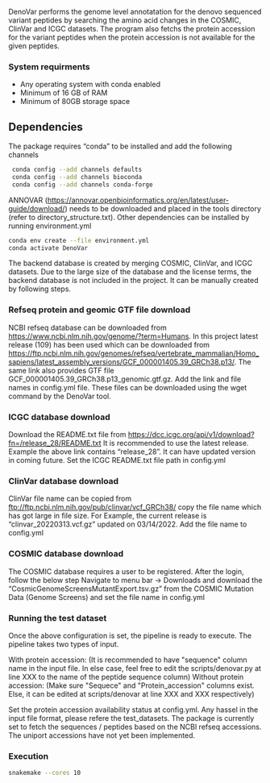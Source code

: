 DenoVar performs the genome level annotatation for the denovo sequenced variant peptides by searching the amino acid changes in the COSMIC, ClinVar and ICGC datasets. The program also fetchs the protein accession for the variant peptides when the protein accession is not available for the given peptides.    

### System requirments
  - Any operating system with conda enabled
  - Minimum of 16 GB of RAM
  - Minimum of 80GB storage space

## Dependencies
The package requires “conda” to be installed and add the following channels 
```bash
 conda config --add channels defaults
 conda config --add channels bioconda
 conda config --add channels conda-forge
```
ANNOVAR (https://annovar.openbioinformatics.org/en/latest/user-guide/download/) needs to be downloaded and placed in the tools directory (refer to directory_structure.txt). Other dependencies can be installed by running environment.yml
```bash
conda env create --file environment.yml
conda activate DenoVar
```

The backend database is created by merging COSMIC, ClinVar, and ICGC datasets. Due to the large size of the database and the license terms, the backend database is not included in the project. It can be manually created by following steps. 

### Refseq protein and geomic GTF file download
NCBI refseq database can be downloaded from https://www.ncbi.nlm.nih.gov/genome/?term=Humans. In this project latest release (109) has been used which can be downloaded from https://ftp.ncbi.nlm.nih.gov/genomes/refseq/vertebrate_mammalian/Homo_sapiens/latest_assembly_versions/GCF_000001405.39_GRCh38.p13/. The same link also provides GTF file GCF_000001405.39_GRCh38.p13_genomic.gtf.gz. Add the link and file names in config.yml file. These files can be downloaded using the wget command by the DenoVar tool.  

### ICGC database download
Download the README.txt file from https://dcc.icgc.org/api/v1/download?fn=/release_28/README.txt
It is recommended to use the latest release. Example the above link contains “release_28”. It can have updated version in coming future. 
Set the ICGC README.txt file path in config.yml

### ClinVar database download
ClinVar file name can be copied from ftp://ftp.ncbi.nlm.nih.gov/pub/clinvar/vcf_GRCh38/ copy the file name which has got large in file size. For Example, the current release is “clinvar_20220313.vcf.gz” updated on 03/14/2022. Add the file name to config.yml

### COSMIC database download
The COSMIC database requires a user to be registered. After the login, follow the below step
Navigate to menu bar -> Downloads and download the “CosmicGenomeScreensMutantExport.tsv.gz” from the COSMIC Mutation Data (Genome Screens) and set the file name in config.yml 
  
### Running the test dataset
Once the above configuration is set, the pipeline is ready to execute. The pipeline takes two types of input.

 With protein accession: (It is recommended to have "sequence" column name in the input file. In else case, feel free to edit the scripts/denovar.py at line XXX to the name of the peptide sequence column)
 Without protein accession: (Make sure "Sequece" and "Protein_accession" columns exist. Else, it can be edited at scripts/denovar at line XXX and XXX respectively) 
 
Set the protein accession availability status at config.yml. Any hassel in the input file format, please refere the test_datasets. The package is currently set to fetch the sequences / peptides based on the NCBI refseq accessions. The uniport accessions have not yet been implemented.

### Execution
```bash
snakemake --cores 10
```
